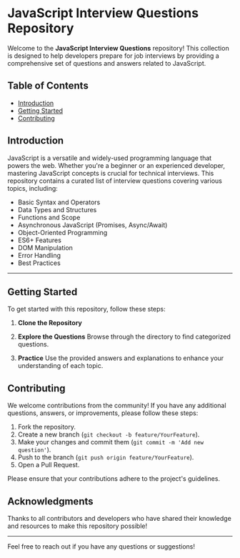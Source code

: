 # JavaScript Interview Questions Repository

Welcome to the **JavaScript Interview Questions** repository! This collection is designed to help developers prepare for job interviews by providing a comprehensive set of questions and answers related to JavaScript.

## Table of Contents

- [Introduction](#introduction)
- [Getting Started](#getting-started)
- [Contributing](#contributing)

## Introduction

JavaScript is a versatile and widely-used programming language that powers the web. Whether you're a beginner or an experienced developer, mastering JavaScript concepts is crucial for technical interviews. This repository contains a curated list of interview questions covering various topics, including:

- Basic Syntax and Operators
- Data Types and Structures
- Functions and Scope
- Asynchronous JavaScript (Promises, Async/Await)
- Object-Oriented Programming
- ES6+ Features
- DOM Manipulation
- Error Handling
- Best Practices

---

## Getting Started

To get started with this repository, follow these steps:

1. **Clone the Repository**

2. **Explore the Questions**
   Browse through the directory to find categorized questions.

3. **Practice**
   Use the provided answers and explanations to enhance your understanding of each topic.

## Contributing

We welcome contributions from the community! If you have any additional questions, answers, or improvements, please follow these steps:

1. Fork the repository.
2. Create a new branch (`git checkout -b feature/YourFeature`).
3. Make your changes and commit them (`git commit -m 'Add new question'`).
4. Push to the branch (`git push origin feature/YourFeature`).
5. Open a Pull Request.

Please ensure that your contributions adhere to the project's guidelines.

## Acknowledgments

Thanks to all contributors and developers who have shared their knowledge and resources to make this repository possible!

---

Feel free to reach out if you have any questions or suggestions!
